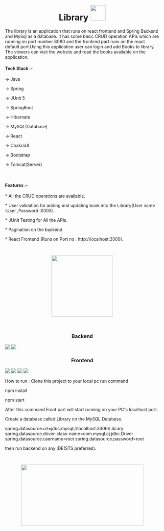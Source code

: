 <h1 align="center">Library <image src="https://media.tenor.com/AC2N2eQeAjkAAAAi/look-it-up-books.gif" width="50px" height="50px"/></h1>
The library is an application that runs on react frontend and Spring Backend and MySql as a database. It has some basic CRUD operation APIs which are running on port number  8080 and the frontend part runs on the react default port.Using this application user can login and add Books to library. The viewers can visit the website and read the books available on the application.
<br>
<h4>Tech Stack :-</h4>
<p>-> Java</p>
<p>-> Spring</p>
<p>-> JUnit 5</p>
<p>-> SpringBoot</p>
<p>-> Hibernate</p>
<p>-> MySQL(Database)</p>
<p>-> React</p>
<p>-> ChakraUI</p> 
<p>-> Bootstrap</p> 
<p>-> Tomcat(Server)</p> 
<br>
<h4>Features :-</h4>
<P>* All the CRUD operations are available.
<p>* User validation for adding and updating book into the Library(User name :User ,Password :0000).</p>
<P>* JUnit Testing for All the APIs.
<p>* Pagination on the backend.</P>
<p>* React Frontend (Runs on Port no : http://localhost:3000).</p>
<br>
<p align="center"><image src="https://media.tenor.com/XrjC6YgNotUAAAAi/novel-books.gif" width="200px" height="200px"/></p>

<br>
<h3 align="center">Backend</h3>
<img src="https://i.imgur.com/7GJICYy.png"/>
<img src="https://i.imgur.com/amrLyTn.png"/>
<h3 align="center">Frontend</h3>
<img src="https://i.imgur.com/lGJ32hP.png"/>
<img src="https://i.imgur.com/CTKYai3.png"/>
<img src="https://i.imgur.com/wWpLeIk.png"/>
<img src="https://i.imgur.com/Tf1UO8e.png"/>
<p> How to run : Clone this project to your local pc run command </p>
<p>npm install</p>
<p>npm start</p>
<p> After this command Front part will start running on your PC's localhost port.</p>
<p>Create a database called Library on the MySQL Database.</p>
spring.datasource.url=jdbc:mysql://localhost:3306/Library
spring.datasource.driver-class-name=com.mysql.cj.jdbc.Driver
spring.datasource.username=root
spring.datasource.password=root
<p>then run backend on any IDE(STS preferred). </p>
<br>
<p align="center"><image src="https://media.tenor.com/THSSOLP5yUkAAAAi/anime-animated-text.gif" width="400px" height="200px"/></p>

<br>
